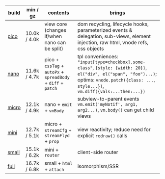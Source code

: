 | build      | min / gz     | contents                                                      | brings                                                                                                                                                                                         |
| ---------- | ------------ | ------------------------------------------------------------- | ---------------------------------------------------------------------------------------------------------------------------------------------------------------------------------------------- |
| [pico][1]  | 10.0k / 4.0k | view core (changes if/when nano can be split)                 | dom recycling, lifecycle hooks, parameterized events & delegation, sub-views, element injection, raw html, vnode refs, css objects                                                             |
| [nano][2]  | 11.6k / 4.7k | pico  + `cssTag` + `autoPx` + `spreadBody` + `diff` + `patch` | tpl conveniences: `"input[type=checkbox].some-class"`, `{style: {width: 20}}`, `el("div", el("span", "foo")...)`; optims: `vnode.patch({class: ..., style...})`, `vm.diff({vals:...then:...})` |
| [micro][3] | 12.1k / 4.9k | nano  + `emit` + `vmBody`                                     | subview-to-parent events `vm.emit('myNotif', arg1, arg2...)`, `vm.body()` can get child views                                                                                                  |
| [mini][4]  | 12.7k / 5.1k | micro + `streamCfg` + `streamFlyd` + `prop`                   | view reactivity; reduce need for explicit `redraw()` calls                                                                                                                                     |
| [small][5] | 15.1k / 6.2k | mini  + `router`                                              | client-side router                                                                                                                                                                             |
| [full][6]  | 16.7k / 6.8k | small + `html` + `attach`                                     | isomorphism/SSR                                                                                                                                                                                |

[1]: https://github.com/leeoniya/domvm/blob/2.x-dev/dist/pico/domvm.pico.min.js
[2]: https://github.com/leeoniya/domvm/blob/2.x-dev/dist/nano/domvm.nano.min.js
[3]: https://github.com/leeoniya/domvm/blob/2.x-dev/dist/micro/domvm.micro.min.js
[4]: https://github.com/leeoniya/domvm/blob/2.x-dev/dist/mini/domvm.mini.min.js
[5]: https://github.com/leeoniya/domvm/blob/2.x-dev/dist/small/domvm.small.min.js
[6]: https://github.com/leeoniya/domvm/blob/2.x-dev/dist/full/domvm.full.min.js